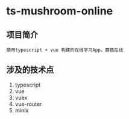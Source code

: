 # ts-mushroom-online

## 项目简介
```
使用typescript + vue 构建的在线学习App，蘑菇在线
```

## 涉及的技术点

1. typescript
2. vue
3. vuex
4. vue-router
5. minix

